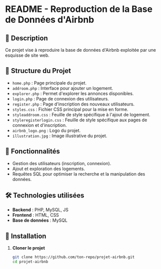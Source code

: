 # README - Reproduction de la Base de Données d'Airbnb  

## 📌 Description  
Ce projet vise à reproduire la base de données d'Airbnb exploitée par une esquisse de site web.

## 📂 Structure du Projet  
- `home.php` : Page principale du projet.  
- `addroom.php` : Interface pour ajouter un logement.  
- `explorer.php` : Permet d'explorer les annonces disponibles.  
- `login.php` : Page de connexion des utilisateurs.  
- `register.php` : Page d'inscription des nouveaux utilisateurs.  
- `styles.css` : Fichier CSS principal pour la mise en forme.  
- `styleaddroom.css` : Feuille de style spécifique à l'ajout de logement.  
- `styleregisterlogin.css` : Feuille de style spécifique aux pages de connexion et d'inscription.  
- `airbnb_logo.png` : Logo du projet.  
- `illustration.jpg` : Image illustrative du projet.  

## 🚀 Fonctionnalités  
- Gestion des utilisateurs (inscription, connexion).  
- Ajout et exploration des logements.  
- Requêtes SQL pour optimiser la recherche et la manipulation des données.  

## 🛠 Technologies utilisées  
- **Backend** : PHP, MySQL, JS  
- **Frontend** : HTML, CSS  
- **Base de données** : MySQL  

## 📖 Installation  
1. **Cloner le projet**  
   ```bash
   git clone https://github.com/ton-repo/projet-airbnb.git
   cd projet-airbnb
